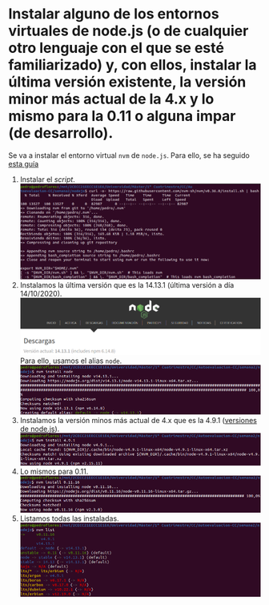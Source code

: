 # Instalar alguno de los entornos virtuales de node.js (o de cualquier otro lenguaje con el que se esté familiarizado) y, con ellos, instalar la última versión existente, la versión minor más actual de la 4.x y lo mismo para la 0.11 o alguna impar (de desarrollo).


Se va a instalar el entorno virtual `nvm` de `node.js`. Para ello, se ha seguido [esta guía](https://github.com/nvm-sh/nvm#installing-and-updating)

1. Instalar el *script*.
![](./imgs/1.1.png)
1. Instalamos la última versión que es la 14.13.1 (última versión a día 14/10/2020). 
![](./imgs/1.2.png)
Para ello, usamos el alias `node`.
![](./imgs/1.3.png)
3. Instalamos la versión minos más actual de 4.x que es la 4.9.1 ([versiones de node.js](https://nodejs.org/es/download/releases/)).
   ![](./imgs/1.4.png)
4. Lo mismos para 0.11.
   ![](./imgs/1.5.png)
5. Listamos todas las instaladas.
   ![](./imgs/1.6.png)
   